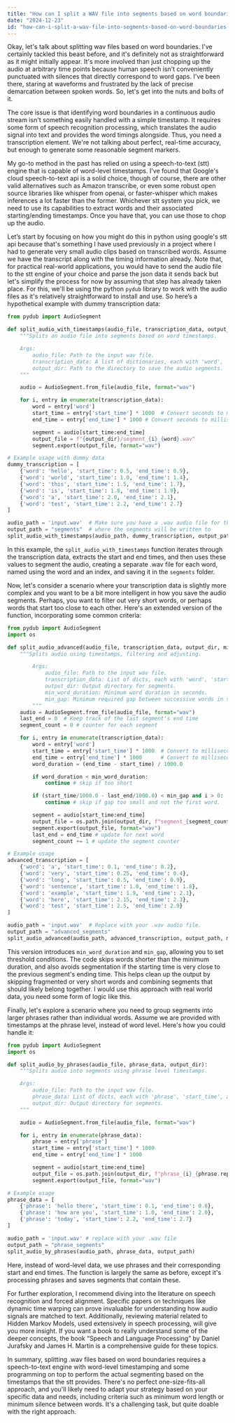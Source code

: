 ```yaml
---
title: "How can I split a WAV file into segments based on word boundaries in Python?"
date: "2024-12-23"
id: "how-can-i-split-a-wav-file-into-segments-based-on-word-boundaries-in-python"
---
```


Okay, let's talk about splitting wav files based on word boundaries. I've certainly tackled this beast before, and it's definitely not as straightforward as it might initially appear. It's more involved than just chopping up the audio at arbitrary time points because human speech isn’t conveniently punctuated with silences that directly correspond to word gaps. I've been there, staring at waveforms and frustrated by the lack of precise demarcation between spoken words. So, let's get into the nuts and bolts of it.

The core issue is that identifying word boundaries in a continuous audio stream isn't something easily handled with a simple timestamp. It requires some form of speech recognition processing, which translates the audio signal into text and provides the word timings alongside. Thus, you need a transcription element. We're not talking about perfect, real-time accuracy, but enough to generate some reasonable segment markers.

My go-to method in the past has relied on using a speech-to-text (stt) engine that is capable of word-level timestamps. I've found that Google's cloud speech-to-text api is a solid choice, though of course, there are other valid alternatives such as Amazon transcribe, or even some robust open source libraries like whisper from openai, or faster-whisper which makes inferences a lot faster than the former. Whichever stt system you pick, we need to use its capabilities to extract words and their associated starting/ending timestamps. Once you have that, you can use those to chop up the audio.

Let’s start by focusing on how you might do this in python using google's stt api because that's something I have used previously in a project where I had to generate very small audio clips based on transcribed words. Assume we have the transcript along with the timing information already. Note that, for practical real-world applications, you would have to send the audio file to the stt engine of your choice and parse the json data it sends back but let's simplify the process for now by assuming that step has already taken place. For this, we'll be using the python `pydub` library to work with the audio files as it's relatively straightforward to install and use. So here’s a hypothetical example with dummy transcription data:

```python
from pydub import AudioSegment

def split_audio_with_timestamps(audio_file, transcription_data, output_dir):
    """Splits an audio file into segments based on word timestamps.

    Args:
        audio_file: Path to the input wav file.
        transcription_data: A list of dictionaries, each with 'word', 'start_time', and 'end_time'
        output_dir: Path to the directory to save the audio segments.
    """

    audio = AudioSegment.from_file(audio_file, format="wav")

    for i, entry in enumerate(transcription_data):
        word = entry['word']
        start_time = entry['start_time'] * 1000  # Convert seconds to milliseconds
        end_time = entry['end_time'] * 1000 # Convert seconds to milliseconds

        segment = audio[start_time:end_time]
        output_file = f"{output_dir}/segment_{i}_{word}.wav"
        segment.export(output_file, format="wav")

# Example usage with dummy data
dummy_transcription = [
    {'word': 'hello', 'start_time': 0.5, 'end_time': 0.9},
    {'word': 'world', 'start_time': 1.0, 'end_time': 1.4},
    {'word': 'this', 'start_time': 1.5, 'end_time': 1.7},
    {'word': 'is', 'start_time': 1.8, 'end_time': 1.9},
    {'word': 'a', 'start_time': 2.0, 'end_time': 2.1},
    {'word': 'test', 'start_time': 2.2, 'end_time': 2.7}
]

audio_path = 'input.wav'  # Make sure you have a .wav audio file for this to work.
output_path = "segments"  # where the segments will be written to
split_audio_with_timestamps(audio_path, dummy_transcription, output_path)
```

In this example, the `split_audio_with_timestamps` function iterates through the transcription data, extracts the start and end times, and then uses these values to segment the audio, creating a separate .wav file for each word, named using the word and an index, and saving it in the `segments` folder.

Now, let's consider a scenario where your transcription data is slightly more complex and you want to be a bit more intelligent in how you save the audio segments. Perhaps, you want to filter out very short words, or perhaps words that start too close to each other. Here's an extended version of the function, incorporating some common criteria:

```python
from pydub import AudioSegment
import os

def split_audio_advanced(audio_file, transcription_data, output_dir, min_word_duration=0.1, min_gap=0.1):
    """Splits audio using timestamps, filtering and adjusting.

        Args:
            audio_file: Path to the input wav file.
            transcription_data: List of dicts, each with 'word', 'start_time', and 'end_time'
            output_dir: Output directory for segments.
            min_word_duration: Minimum word duration in seconds.
            min_gap: Minimum required gap between successive words in seconds.
        """
    audio = AudioSegment.from_file(audio_file, format="wav")
    last_end = 0  # Keep track of the last segment's end time
    segment_count = 0 # counter for each segment

    for i, entry in enumerate(transcription_data):
        word = entry['word']
        start_time = entry['start_time'] * 1000  # Convert to milliseconds
        end_time = entry['end_time'] * 1000      # Convert to milliseconds
        word_duration = (end_time - start_time) / 1000.0

        if word_duration < min_word_duration:
            continue # skip if too short

        if (start_time/1000.0 - last_end/1000.0) < min_gap and i > 0:
            continue # skip if gap too small and not the first word.

        segment = audio[start_time:end_time]
        output_file = os.path.join(output_dir, f"segment_{segment_count}_{word}.wav")
        segment.export(output_file, format="wav")
        last_end = end_time # update for next word
        segment_count += 1 # update the segment counter

# Example usage
advanced_transcription = [
    {'word': 'a', 'start_time': 0.1, 'end_time': 0.2},
    {'word': 'very', 'start_time': 0.25, 'end_time': 0.4},
    {'word': 'long', 'start_time': 0.5, 'end_time': 0.9},
    {'word': 'sentence', 'start_time': 1.0, 'end_time': 1.8},
    {'word': 'example', 'start_time': 1.9, 'end_time': 2.1},
    {'word': 'here', 'start_time': 2.15, 'end_time': 2.3},
    {'word': 'test', 'start_time': 2.5, 'end_time': 2.9}
]

audio_path = 'input.wav'  # Replace with your .wav audio file.
output_path = "advanced_segments"
split_audio_advanced(audio_path, advanced_transcription, output_path, min_word_duration=0.2, min_gap=0.05)
```
This version introduces `min_word_duration` and `min_gap`, allowing you to set threshold conditions. The code skips words shorter than the minimum duration, and also avoids segmentation if the starting time is very close to the previous segment's ending time. This helps clean up the output by skipping fragmented or very short words and combining segments that should likely belong together. I would use this approach with real world data, you need some form of logic like this.

Finally, let's explore a scenario where you need to group segments into larger phrases rather than individual words. Assume we are provided with timestamps at the phrase level, instead of word level. Here's how you could handle it:

```python
from pydub import AudioSegment
import os

def split_audio_by_phrases(audio_file, phrase_data, output_dir):
    """Splits audio into segments using phrase level timestamps.

    Args:
        audio_file: Path to the input wav file.
        phrase_data: List of dicts, each with 'phrase', 'start_time', and 'end_time'
        output_dir: Output directory for segments.
    """

    audio = AudioSegment.from_file(audio_file, format="wav")

    for i, entry in enumerate(phrase_data):
        phrase = entry['phrase']
        start_time = entry['start_time'] * 1000
        end_time = entry['end_time'] * 1000

        segment = audio[start_time:end_time]
        output_file = os.path.join(output_dir, f"phrase_{i}_{phrase.replace(' ', '_')}.wav")
        segment.export(output_file, format="wav")

# Example usage
phrase_data = [
    {'phrase': 'hello there', 'start_time': 0.1, 'end_time': 0.8},
    {'phrase': 'how are you', 'start_time': 1.0, 'end_time': 2.0},
    {'phrase': 'today', 'start_time': 2.2, 'end_time': 2.7}
]

audio_path = 'input.wav' # replace with your .wav file
output_path = "phrase_segments"
split_audio_by_phrases(audio_path, phrase_data, output_path)
```

Here, instead of word-level data, we use phrases and their corresponding start and end times. The function is largely the same as before, except it's processing phrases and saves segments that contain these.

For further exploration, I recommend diving into the literature on speech recognition and forced alignment. Specific papers on techniques like dynamic time warping can prove invaluable for understanding how audio signals are matched to text. Additionally, reviewing material related to Hidden Markov Models, used extensively in speech processing, will give you more insight. If you want a book to really understand some of the deeper concepts, the book “Speech and Language Processing” by Daniel Jurafsky and James H. Martin is a comprehensive guide for these topics.

In summary, splitting .wav files based on word boundaries requires a speech-to-text engine with word-level timestamping and some programming on top to perform the actual segmenting based on the timestamps that the stt provides. There's no perfect one-size-fits-all approach, and you'll likely need to adapt your strategy based on your specific data and needs, including criteria such as minimum word length or minimum silence between words. It's a challenging task, but quite doable with the right approach.
